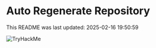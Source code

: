 # Auto Regenerate Repository

This README was last updated: 2025-02-16 19:50:59

 ![TryHackMe](https://tryhackme.com/badge/533634)